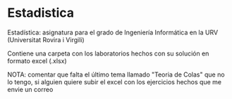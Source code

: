 # Estadistica
Estadística: asignatura para el grado de Ingeniería Informática en la URV (Universitat Rovira i Virgili)


Contiene una carpeta con los laboratorios hechos con su solución en formato excel (.xlsx)

NOTA: comentar que falta el último tema llamado "Teoria de Colas" que no lo tengo, si alguien quiere subir el excel con los ejercicios hechos que me envie un correo
